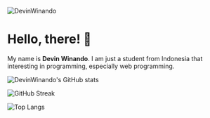<p align="left"> <img src="https://komarev.com/ghpvc/?username=DevinWinando&label=Profile%20Views&color=0e75b6&style=flat" alt="DevinWinando" /> </p>

# Hello, there! 👋

My name is **Devin Winando**. I am just a student from Indonesia that interesting in programming, especially web programming.

<!-- <div style="display: flex; align-items: center;"> -->
  
  ![DevinWinando's GitHub stats](https://github-readme-stats.vercel.app/api?username=DevinWinando&show_icons=true&count_private=true&theme=tokyonight)
  
  ![GitHub Streak](https://github-readme-streak-stats.herokuapp.com?user=DevinWinando&theme=tokyonight)
  
  ![Top Langs](https://github-readme-stats.vercel.app/api/top-langs/?username=DevinWinando&layout=compact&theme=tokyonight)
  
<!-- </div> -->

<!-- ![Trophy](https://github-profile-trophy.vercel.app/?username=abinoval&theme=onedark&column=3&margin-w=15&margin-h=15) -->

<!-- <h3 align="left">Connect with me:</h3>
<p align="left"> 
  <a href="https://www.facebook.com/devinwinando13/" target="blank"><img align="center" src="https://raw.githubusercontent.com/rahuldkjain/github-profile-readme-generator/master/src/images/icons/Social/facebook.svg" alt="envil_a" height="30" width="40" /></a> 
  <a href="https://instagram.com/devin.winando" target="blank"><img align="center" src="https://raw.githubusercontent.com/rahuldkjain/github-profile-readme-generator/master/src/images/icons/Social/instagram.svg" alt="envil.a" height="30" width="40" /></a> 
  <a href="https://www.linkedin.com/in/devin-winando/" target="blank"><img align="center" src="https://raw.githubusercontent.com/rahuldkjain/github-profile-readme-generator/master/src/images/icons/Social/linkedin.svg" alt="DevinWinando" height="30" width="40" /></a>
</p>
 -->
